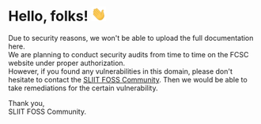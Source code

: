 # Hello, folks! <img src="https://github.com/ShehanSanjula/ShehanSanjula/blob/main/wave.gif" width="30px">

Due to security reasons, we won't be able to upload the full documentation here.
<br/> We are planning to conduct security audits from time to time on the FCSC website under proper authorization.
<br/> However, if you found any vulnerabilities in this domain, please don't hesitate to contact the [SLIIT FOSS Community](https://github.com/sliit-foss). Then we would be able to take remediations for the certain vulnerability.

Thank you,
<br/> SLIIT FOSS Community.
